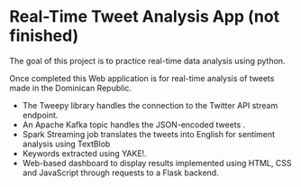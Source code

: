 # Real-Time Tweet Analysis App (not finished)

The goal of this project is to practice real-time data analysis using python.

Once completed this Web application is for real-time analysis of tweets made in the Dominican Republic. 
- The Tweepy library handles the connection to the Twitter API stream endpoint. 
- An Apache Kafka topic handles the JSON-encoded tweets . 
- Spark Streaming job translates the tweets into English for sentiment analysis using TextBlob
- Keywords extracted using YAKE!. 
- Web-based dashboard to display results implemented using HTML, CSS and JavaScript through requests to a Flask backend.

